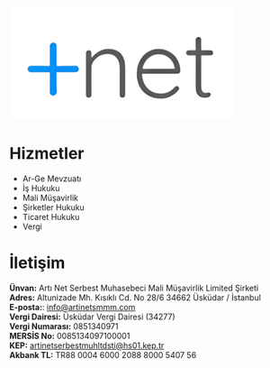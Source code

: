 <img src="/images/logo.png" />

# Hizmetler

* Ar-Ge Mevzuatı
* İş Hukuku
* Mali Müşavirlik
* Şirketler Hukuku
* Ticaret Hukuku
* Vergi
  
# İletişim

**Ünvan:** Artı Net Serbest Muhasebeci Mali Müşavirlik Limited Şirketi<br />
**Adres:** Altunizade Mh. Kısıklı Cd. No 28/6 34662 Üsküdar / İstanbul<br />
**E-posta:**: <a href="mailto:info@artinetsmmm.com">info@artinetsmmm.com</a><br />
**Vergi Dairesi:** Üsküdar Vergi Dairesi (34277)<br />
**Vergi Numarası:** 0851340971<br />
**MERSİS No:** 0085134097100001<br />
**KEP:** <a href="mailto:artinetserbestmuhltdsti@hs01.kep.tr">artinetserbestmuhltdsti@hs01.kep.tr</a><br />
**Akbank TL:** TR88 0004 6000 2088 8000 5407 56<br />
